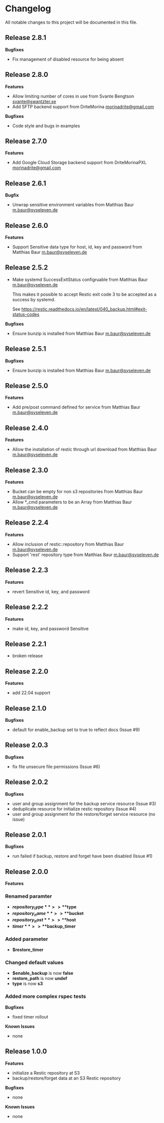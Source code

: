 # Changelog

All notable changes to this project will be documented in this file.

## Release 2.8.1

**Bugfixes**
- Fix management of disabled resource for being absent

## Release 2.8.0

**Features**
- Allow limiting number of cores in use from Svante Bengtson <svante@swantzter.se>
- Add SFTP backend support from DriteMorina <morinadrite@gmail.com>

**Bugfixes**
- Code style and bugs in examples

## Release 2.7.0

**Features**
- Add Google Cloud Storage backend support from DriteMorinaPXL <morinadrite@gmail.com>

## Release 2.6.1

**Bugfix**
- Unwrap sensitive environment variables from Matthias Baur <m.baur@syseleven.de>

## Release 2.6.0

**Features**
- Support Sensitive data type for host, id, key and password from Matthias Baur <m.baur@syseleven.de>

## Release 2.5.2

- Make systemd SuccessExitStatus configruable from Matthias Baur <m.baur@syseleven.de>

  This makes it possible to accept Restic exit code 3 to be accepted as a
  success by systemd.

  See https://restic.readthedocs.io/en/latest/040_backup.html#exit-status-codes

**Bugfixes**
- Ensure bunzip is installed from Matthias Baur <m.baur@syseleven.de>

## Release 2.5.1

**Bugfixes**
- Ensure bunzip is installed from Matthias Baur <m.baur@syseleven.de>

## Release 2.5.0

**Features**
- Add pre/post command defined for service from Matthias Baur <m.baur@syseleven.de>

## Release 2.4.0

**Features**
- Allow the installation of restic through url download from Matthias Baur <m.baur@syseleven.de>

## Release 2.3.0

**Features**
- Bucket can be empty for non s3 repositories from Matthias Baur <m.baur@syseleven.de>
- Allow *_cmd parameters to be an Array from Matthias Baur <m.baur@syseleven.de>

## Release 2.2.4

**Features**
- Allow inclusion of restic::repository from Matthias Baur <m.baur@syseleven.de>
- Support 'rest' repository type from Matthias Baur <m.baur@syseleven.de>

## Release 2.2.3

**Features**
- revert Sensitive id, key, and password

## Release 2.2.2

**Features**
- make id, key, and password Sensitive

## Release 2.2.1

- broken release

## Release 2.2.0

**Features**
- add 22.04 support

## Release 2.1.0

**Bugfixes**
- default for enable_backup set to true to reflect docs (Issue #9)

## Release 2.0.3

**Bugfixes**
- fix file unsecure file permissions (Issue #6)

## Release 2.0.2

**Bugfixes**
- user and group assignment for the backup service resource (Issue #3)
- deduplicate resource for initialize restic repository (Issue #4)
- user and group assignment for the restore/forget service resource (no issue)

## Release 2.0.1

**Bugfixes**
- run failed if backup, restore and forget have been disabled (Issue #1)

## Release 2.0.0

**Features**

### Renamed paramter
- **$repository_type** >> **$type**
- **$repository_name** >> **$bucket**
- **$repository_host** >> **$host**
- **$timer** >> **$backup_timer**

### Added parameter
- **$restore_timer**

### Changed default values
- **$enable_backup** is now **false**
- **restore_path** is now **undef**
- **type** is now **s3**

### Added more complex rspec tests

**Bugfixes**
- fixed timer rollout

**Known Issues**
- none

## Release 1.0.0

**Features**
- initialize a Restic repository at S3
- backup/restore/forget data at an S3 Restic repository

**Bugfixes**
- none

**Known Issues**
- none
